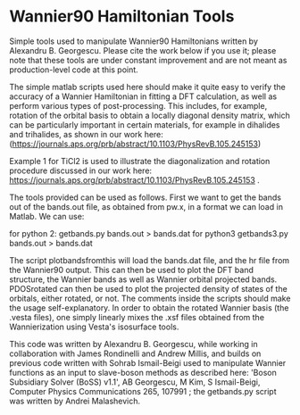 # Wannier90 Hamiltonian Tools
Simple tools used to manipulate Wannier90 Hamiltonians written by Alexandru B. Georgescu. Please cite the work below if you use it; please note that these tools are under constant improvement and are not meant as production-level code at this point. 

The simple matlab scripts used here should make it quite easy to verify the accuracy of a Wannier Hamiltonian in fitting a DFT calculation, as well as perform various types of post-processing. This includes, for example, rotation of the orbital basis to obtain a locally diagonal density matrix, which can be particularly important in certain materials, for example in dihalides and trihalides, as shown in our work here: (https://journals.aps.org/prb/abstract/10.1103/PhysRevB.105.245153)

Example 1 for TiCl2 is used to illustrate the diagonalization and rotation procedure discussed in our work here: https://journals.aps.org/prb/abstract/10.1103/PhysRevB.105.245153 . 

The tools provided can be used as follows. First we want to get the bands out of the bands.out file, as obtained from pw.x, in a format we can load in Matlab. We can use:

for python 2:
getbands.py bands.out > bands.dat
for python3
getbands3.py bands.out > bands.dat

The script plotbandsfromthis will load the bands.dat file, and the hr file from the Wannier90 output. This can then be used to plot the DFT band structure, the Wannier bands as well as Wannier orbital projected bands. PDOSrotated can then be used to plot the projected density of states of the orbitals, either rotated, or not. The comments inside the scripts should make the usage self-explanatory. In order to obtain the rotated Wannier basis (the .vesta files), one simply linearly mixes the .xsf files obtained from the Wannierization using Vesta's isosurface tools.



This code was written by Alexandru B. Georgescu, while working in collaboration with James Rondinelli and Andrew Millis, and builds on previous code written with Sohrab Ismail-Beigi used to manipulate Wannier functions as an input to slave-boson methods as described here: 'Boson Subsidiary Solver (BoSS) v1.1', AB Georgescu, M Kim, S Ismail-Beigi, Computer Physics Communications 265, 107991 ; the getbands.py script was written by Andrei Malashevich.
